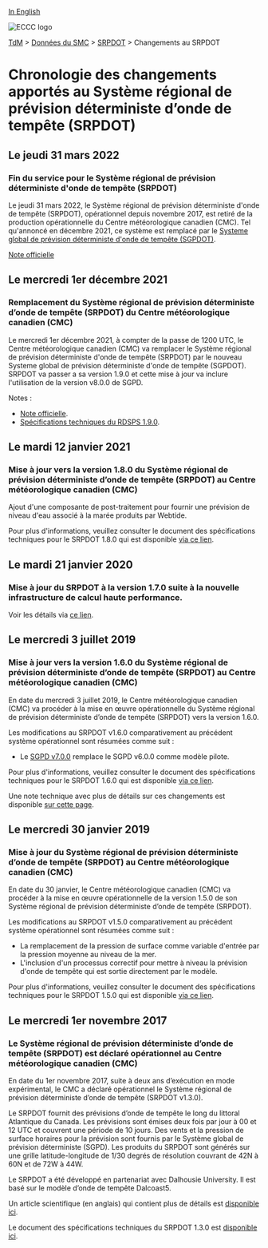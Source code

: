 [In English](changelog_rdsps_en.md)

![ECCC logo](../../img_eccc-logo.png)

[TdM](../../readme_fr.md) > [Données du SMC](../readme_fr.md) > [SRPDOT](readme_rdsps_fr.md) > Changements au SRPDOT

# Chronologie des changements apportés au Système régional de prévision déterministe d’onde de tempête (SRPDOT)

## Le jeudi 31 mars 2022

### Fin du service pour le Système régional de prévision déterministe d'onde de tempête (SRPDOT)

Le jeudi 31 mars 2022, le Système régional de prévision déterministe d'onde de tempête (SRPDOT), opérationnel depuis novembre 2017, est retiré de la production opérationnelle du Centre météorologique canadien (CMC). Tel qu'annoncé en décembre 2021, ce système est remplacé par le [Systeme global de prévision déterministe d'onde de tempête (SGPDOT)](../nwp_gdsps/readme_gdsps_fr.md).

[Note officielle](https://dd.meteo.gc.ca/doc/genots/2022/03/29/NOCN03_CWAO_291746___07122) 

## Le mercredi 1er décembre 2021

### Remplacement du Système régional de prévision déterministe d’onde de tempête (SRPDOT) du Centre météorologique canadien (CMC)

Le mercredi 1er décembre 2021, à compter de la passe de 1200 UTC, le Centre météorologique canadien (CMC) va remplacer le Système régional de prévision déterministe d'onde de tempête (SRPDOT) par le nouveau Systeme global de prévision déterministe d'onde de tempête (SGPDOT). SRPDOT va passer a sa version 1.9.0 et cette mise à jour va inclure l'utilisation de la version v8.0.0 de SGPD.

Notes :

* [Note officielle](http://dd.meteo.gc.ca/doc/genots/2021/11/26/NOCN03_CWAO_262118___50159).
* [Spécifications techniques du RDSPS 1.9.0](https://collaboration.cmc.ec.gc.ca/cmc/cmoi/product_guide/docs/tech_specifications/tech_specifications_RDSPS_1.9.0_f.pdf).

## Le mardi 12 janvier 2021

### Mise à jour vers la version 1.8.0 du Système régional de prévision déterministe d’onde de tempête (SRPDOT) au Centre météorologique canadien (CMC)

Ajout d'une composante de post-traitement pour fournir une prévision de niveau d'eau associé à la marée produits par Webtide.

Pour plus d'informations, veuillez consulter le document des spécifications techniques pour le SRPDOT 1.8.0 qui est disponible [via ce lien](https://collaboration.cmc.ec.gc.ca/cmc/CMOI/product_guide/docs/tech_specifications/tech_specifications_RDSPS_1.8.0_f.pdf).

## Le mardi 21 janvier 2020

### Mise à jour du SRPDOT à la version 1.7.0 suite à la nouvelle infrastructure de calcul haute performance.

Voir les détails via [ce lien](../changelog_multisystems_fr.md).

## Le mercredi 3 juillet 2019

### Mise à jour vers la version 1.6.0 du Système régional de prévision déterministe d’onde de tempête (SRPDOT) au Centre météorologique canadien (CMC)

En date du mercredi 3 juillet 2019, le Centre météorologique canadien (CMC) va procéder à la mise en œuvre opérationnelle du Système régional de prévision déterministe d’onde de tempête (SRPDOT) vers la version 1.6.0.

Les modifications au SRPDOT v1.6.0 comparativement au précédent système opérationnel sont résumées comme suit :

* Le [SGPD v7.0.0](/../nwp_gdps/changelog_gdps_fr.md) remplace le SGPD v6.0.0 comme modèle pilote.

Pour plus d'informations, veuillez consulter le document des spécifications techniques pour le SRPDOT 1.6.0 qui est disponible [via ce lien](https://collaboration.cmc.ec.gc.ca/cmc/CMOI/product_guide/docs/tech_specifications/tech_specifications_RDSPS_1.6.0_f.pdf).

Une note technique avec plus de détails sur ces changements est disponible [sur cette page](https://collaboration.cmc.ec.gc.ca/cmc/CMOI/product_guide/docs/tech_notes/technote_rdsps-160_f.pdf).

## Le mercredi 30 janvier 2019

### Mise à jour du Système régional de prévision déterministe d’onde de tempête (SRPDOT) au Centre météorologique canadien (CMC)

En date du 30 janvier, le Centre météorologique canadien (CMC) va procéder à la mise en œuvre opérationnelle de la version 1.5.0 de son Système régional de prévision déterministe d’onde de tempête (SRPDOT).

Les modifications au SRPDOT v1.5.0 comparativement au précédent système opérationnel sont résumées comme suit :

* La remplacement de la pression de surface comme variable d'entrée par la pression moyenne au niveau de la mer.
* L'inclusion d'un processus correctif pour mettre à niveau la prévision d'onde de tempête qui est sortie directement par le modèle.

Pour plus d'informations, veuillez consulter le document des spécifications techniques pour le SRPDOT 1.5.0 qui est disponible [via ce lien](https://collaboration.cmc.ec.gc.ca/cmc/CMOI/product_guide/docs/tech_specifications/tech_specifications_RDSPS_1.5.0_f.pdf).

## Le mercredi 1er novembre 2017

### Le Système régional de prévision déterministe d’onde de tempête (SRPDOT) est déclaré opérationnel au Centre météorologique canadien (CMC)

En date du 1er novembre 2017, suite à deux ans d’exécution en mode expérimental, le CMC a déclaré opérationnel le Système régional de prévision déterministe d’onde de tempête (SRPDOT v1.3.0).

Le SRPDOT fournit des prévisions d’onde de tempête le long du littoral Atlantique du Canada. Les prévisions sont émises deux fois par jour à 00 et 12 UTC et couvrent une période de 10 jours. Des vents et la pression de surface horaires pour la prévision sont fournis par le Système global de prévision déterministe (SGPD). Les produits du SRPDOT sont générés sur une grille latitude-longitude de 1/30 degrés de résolution couvrant de 42N à 60N et de 72W à 44W.

Le SRPDOT a été développé en partenariat avec Dalhousie University. Il est basé sur le modèle d’onde de tempête Dalcoast5.

Un article scientifique (en anglais) qui contient plus de détails est [disponible ici](https://www.sciencedirect.com/science/article/pii/S1463500314001772).

Le document des spécifications techniques du SRPDOT 1.3.0 est [disponible ici](https://collaboration.cmc.ec.gc.ca/cmc/CMOI/product_guide/docs/tech_specifications/tech_specifications_RDSPS_1.3.0_f.pdf).
